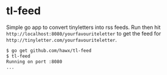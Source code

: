 # tl-feed

Simple go app to convert tinyletters into rss feeds. Run then hit
`http://localhost:8080/yourfavouriteletter` to get the feed for
`http://tinyletter.com/yourfavouriteletter`.

``` bash
$ go get github.com/hawx/tl-feed
$ tl-feed
Running on port :8080
...
```
